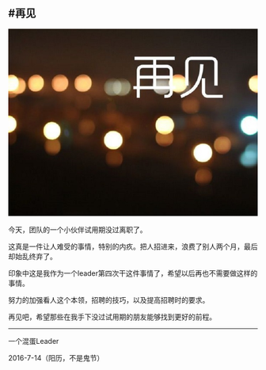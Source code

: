 #再见
---

![](https://raw.githubusercontent.com/luweicong/loovee_live_src/master/docs/Blog/goodbye/image/bye.jpg)

今天，团队的一个小伙伴试用期没过离职了。

这真是一件让人难受的事情，特别的内疚。把人招进来，浪费了别人两个月，最后却始乱终弃了。

印象中这是我作为一个leader第四次干这件事情了，希望以后再也不需要做这样的事情。 

努力的加强看人这个本领，招聘的技巧，以及提高招聘时的要求。

再见吧，希望那些在我手下没过试用期的朋友能够找到更好的前程。


----
一个混蛋Leader

2016-7-14（阳历，不是鬼节）


